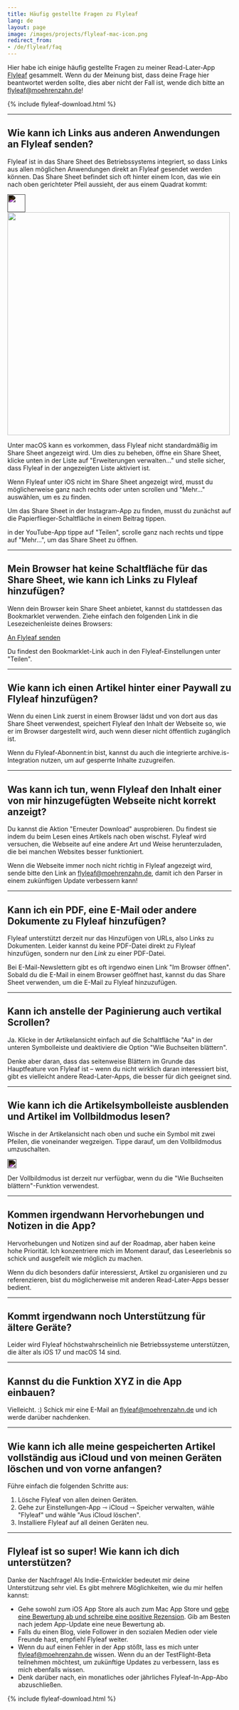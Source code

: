 ```yaml
---
title: Häufig gestellte Fragen zu Flyleaf
lang: de
layout: page
image: /images/projects/flyleaf-mac-icon.png
redirect_from:
- /de/flyleaf/faq
---
```


Hier habe ich einige häufig gestellte Fragen zu meiner Read-Later-App [Flyleaf](/de/project/flyleaf/) gesammelt. Wenn du der Meinung bist, dass deine Frage hier beantwortet werden sollte, dies aber nicht der Fall ist, wende dich bitte an [flyleaf@moehrenzahn.de](mailto:flyleaf@moehrenzahn.de)!

{% include flyleaf-download.html %}

----

## Wie kann ich Links aus anderen Anwendungen an Flyleaf senden?

Flyleaf ist in das Share Sheet des Betriebssystems integriert, so dass Links aus allen möglichen Anwendungen direkt an Flyleaf gesendet werden können. Das Share Sheet befindet sich oft hinter einem Icon, das wie ein nach oben gerichteter Pfeil aussieht, der aus einem Quadrat kommt:

<img loading="lazy" height="40" style="filter:invert(1)" alt="" src="/images/projects/sf-share.svg">

<img loading="lazy" height="500" alt="" src="/images/projects/flyleaf-share-ios.png">

Unter macOS kann es vorkommen, dass Flyleaf nicht standardmäßig im Share Sheet angezeigt wird. Um dies zu beheben, öffne ein Share Sheet, klicke unten in der Liste auf "Erweiterungen verwalten..." und stelle sicher, dass Flyleaf in der angezeigten Liste aktiviert ist.

Wenn Flyleaf unter iOS nicht im Share Sheet angezeigt wird, musst du möglicherweise ganz nach rechts oder unten scrollen und "Mehr..." auswählen, um es zu finden.

Um das Share Sheet in der Instagram-App zu finden, musst du zunächst auf die Papierflieger-Schaltfläche in einem Beitrag tippen.

in der YouTube-App tippe auf "Teilen", scrolle ganz nach rechts und tippe auf "Mehr...", um das Share Sheet zu öffnen.

----

## Mein Browser hat keine Schaltfläche für das Share Sheet, wie kann ich Links zu Flyleaf hinzufügen?

Wenn dein Browser kein Share Sheet anbietet, kannst du stattdessen das Bookmarklet verwenden. Ziehe einfach den folgenden Link in die Lesezeichenleiste deines Browsers:

[An Flyleaf senden](javascript:(function(){window.open('flyleaf://article?url='+encodeURIComponent(window.location));})();)

Du findest den Bookmarklet-Link auch in den Flyleaf-Einstellungen unter "Teilen".

----

## Wie kann ich einen Artikel hinter einer Paywall zu Flyleaf hinzufügen?

Wenn du einen Link zuerst in einem Browser lädst und von dort aus das Share Sheet verwendest, speichert Flyleaf den Inhalt der Webseite so, wie er im Browser dargestellt wird, auch wenn dieser nicht öffentlich zugänglich ist.

Wenn du Flyleaf-Abonnent:in bist, kannst du auch die integrierte archive.is-Integration nutzen, um auf gesperrte Inhalte zuzugreifen.

----

## Was kann ich tun, wenn Flyleaf den Inhalt einer von mir hinzugefügten Webseite nicht korrekt anzeigt?

Du kannst die Aktion "Erneuter Download" ausprobieren. Du findest sie indem du beim Lesen eines Artikels nach oben wischst. Flyleaf wird versuchen, die Webseite auf eine andere Art und Weise herunterzuladen, die bei manchen Websites besser funktioniert.

Wenn die Webseite immer noch nicht richtig in Flyleaf angezeigt wird, sende bitte den Link an [flyleaf@moehrenzahn.de](mailto:flyleaf@moehrenzahn.de), damit ich den Parser in einem zukünftigen Update verbessern kann!

----

## Kann ich ein PDF, eine E-Mail oder andere Dokumente zu Flyleaf hinzufügen?

Flyleaf unterstützt derzeit nur das Hinzufügen von URLs, also Links zu Dokumenten. Leider kannst du keine PDF-Datei direkt zu Flyleaf hinzufügen, sondern nur den *Link* zu einer PDF-Datei.

Bei E-Mail-Newslettern gibt es oft irgendwo einen Link "Im Browser öffnen". Sobald du die E-Mail in einem Browser geöffnet hast, kannst du das Share Sheet verwenden, um die E-Mail zu Flyleaf hinzuzufügen.

----

## Kann ich anstelle der Paginierung auch vertikal Scrollen?

Ja. Klicke in der Artikelansicht einfach auf die Schaltfläche "Aa" in der unteren Symbolleiste und deaktiviere die Option "Wie Buchseiten blättern".

Denke aber daran, dass das seitenweise Blättern im Grunde das Hauptfeature von Flyleaf ist – wenn du nicht wirklich daran interessiert bist, gibt es vielleicht andere Read-Later-Apps, die besser für dich geeignet sind.

----

## Wie kann ich die Artikelsymbolleiste ausblenden und Artikel im Vollbildmodus lesen?

Wische in der Artikelansicht nach oben und suche ein Symbol mit zwei Pfeilen, die voneinander wegzeigen. Tippe darauf, um den Vollbildmodus umzuschalten.

<img loading="lazy" alt="" height="20" src="/images/projects/sf-fullscreen.svg" style="filter:invert(1)">

Der Vollbildmodus ist derzeit nur verfügbar, wenn du die "Wie Buchseiten blättern"-Funktion verwendest.

----

## Kommen irgendwann Hervorhebungen und Notizen in die App?

Hervorhebungen und Notizen sind auf der Roadmap, aber haben keine hohe Priorität. Ich konzentriere mich im Moment darauf, das Leseerlebnis so schick und ausgefeilt wie möglich zu machen.

Wenn du dich besonders dafür interessierst, Artikel zu organisieren und zu referenzieren, bist du möglicherweise mit anderen Read-Later-Apps besser bedient.

----

## Kommt irgendwann noch Unterstützung für ältere Geräte?

Leider wird Flyleaf höchstwahrscheinlich nie Betriebssysteme unterstützen, die älter als iOS 17 und macOS 14 sind.

----

## Kannst du die Funktion XYZ in die App einbauen?

Vielleicht. :) Schick mir eine E-Mail an [flyleaf@moehrenzahn.de](mailto:flyleaf@moehrenzahn.de) und ich werde darüber nachdenken.

----

## Wie kann ich alle meine gespeicherten Artikel vollständig aus iCloud und von meinen Geräten löschen und von vorne anfangen?

Führe einfach die folgenden Schritte aus:

1. Lösche Flyleaf von allen deinen Geräten.
2. Gehe zur Einstellungen-App ⇾ iCloud ⇾ Speicher verwalten, wähle "Flyleaf" und wähle "Aus iCloud löschen".
3. Installiere Flyleaf auf all deinen Geräten neu.

----

## Flyleaf ist so super! Wie kann ich dich unterstützen?

Danke der Nachfrage! Als Indie-Entwickler bedeutet mir deine Unterstützung sehr viel. Es gibt mehrere Möglichkeiten, wie du mir helfen kannst:

- Gehe sowohl zum iOS App Store als auch zum Mac App Store und [gebe eine Bewertung ab und schreibe eine positive Rezension](https://apps.apple.com/app/flyleaf-read-later/id6475200381?action=write-review). Gib am Besten nach jedem App-Update eine neue Bewertung ab.
- Falls du einen Blog, viele Follower in den sozialen Medien oder viele Freunde hast, empfiehl Flyleaf weiter.
- Wenn du auf einen Fehler in der App stößt, lass es mich unter [flyleaf@moehrenzahn.de](mailto:flyleaf@moehrenzahn.de) wissen. Wenn du an der TestFlight-Beta teilnehmen möchtest, um zukünftige Updates zu verbessern, lass es mich ebenfalls wissen.
- Denk darüber nach, ein monatliches oder jährliches Flyleaf-In-App-Abo abzuschließen.

{% include flyleaf-download.html %}